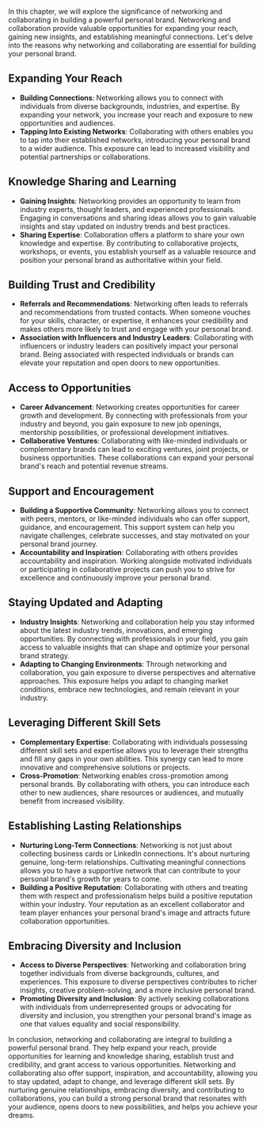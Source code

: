 
In this chapter, we will explore the significance of networking and collaborating in building a powerful personal brand. Networking and collaboration provide valuable opportunities for expanding your reach, gaining new insights, and establishing meaningful connections. Let's delve into the reasons why networking and collaborating are essential for building your personal brand.

Expanding Your Reach
--------------------

* **Building Connections**: Networking allows you to connect with individuals from diverse backgrounds, industries, and expertise. By expanding your network, you increase your reach and exposure to new opportunities and audiences.
* **Tapping Into Existing Networks**: Collaborating with others enables you to tap into their established networks, introducing your personal brand to a wider audience. This exposure can lead to increased visibility and potential partnerships or collaborations.

Knowledge Sharing and Learning
------------------------------

* **Gaining Insights**: Networking provides an opportunity to learn from industry experts, thought leaders, and experienced professionals. Engaging in conversations and sharing ideas allows you to gain valuable insights and stay updated on industry trends and best practices.
* **Sharing Expertise**: Collaboration offers a platform to share your own knowledge and expertise. By contributing to collaborative projects, workshops, or events, you establish yourself as a valuable resource and position your personal brand as authoritative within your field.

Building Trust and Credibility
------------------------------

* **Referrals and Recommendations**: Networking often leads to referrals and recommendations from trusted contacts. When someone vouches for your skills, character, or expertise, it enhances your credibility and makes others more likely to trust and engage with your personal brand.
* **Association with Influencers and Industry Leaders**: Collaborating with influencers or industry leaders can positively impact your personal brand. Being associated with respected individuals or brands can elevate your reputation and open doors to new opportunities.

Access to Opportunities
-----------------------

* **Career Advancement**: Networking creates opportunities for career growth and development. By connecting with professionals from your industry and beyond, you gain exposure to new job openings, mentorship possibilities, or professional development initiatives.
* **Collaborative Ventures**: Collaborating with like-minded individuals or complementary brands can lead to exciting ventures, joint projects, or business opportunities. These collaborations can expand your personal brand's reach and potential revenue streams.

Support and Encouragement
-------------------------

* **Building a Supportive Community**: Networking allows you to connect with peers, mentors, or like-minded individuals who can offer support, guidance, and encouragement. This support system can help you navigate challenges, celebrate successes, and stay motivated on your personal brand journey.
* **Accountability and Inspiration**: Collaborating with others provides accountability and inspiration. Working alongside motivated individuals or participating in collaborative projects can push you to strive for excellence and continuously improve your personal brand.

Staying Updated and Adapting
----------------------------

* **Industry Insights**: Networking and collaboration help you stay informed about the latest industry trends, innovations, and emerging opportunities. By connecting with professionals in your field, you gain access to valuable insights that can shape and optimize your personal brand strategy.
* **Adapting to Changing Environments**: Through networking and collaboration, you gain exposure to diverse perspectives and alternative approaches. This exposure helps you adapt to changing market conditions, embrace new technologies, and remain relevant in your industry.

Leveraging Different Skill Sets
-------------------------------

* **Complementary Expertise**: Collaborating with individuals possessing different skill sets and expertise allows you to leverage their strengths and fill any gaps in your own abilities. This synergy can lead to more innovative and comprehensive solutions or projects.
* **Cross-Promotion**: Networking enables cross-promotion among personal brands. By collaborating with others, you can introduce each other to new audiences, share resources or audiences, and mutually benefit from increased visibility.

Establishing Lasting Relationships
----------------------------------

* **Nurturing Long-Term Connections**: Networking is not just about collecting business cards or LinkedIn connections. It's about nurturing genuine, long-term relationships. Cultivating meaningful connections allows you to have a supportive network that can contribute to your personal brand's growth for years to come.
* **Building a Positive Reputation**: Collaborating with others and treating them with respect and professionalism helps build a positive reputation within your industry. Your reputation as an excellent collaborator and team player enhances your personal brand's image and attracts future collaboration opportunities.

Embracing Diversity and Inclusion
---------------------------------

* **Access to Diverse Perspectives**: Networking and collaboration bring together individuals from diverse backgrounds, cultures, and experiences. This exposure to diverse perspectives contributes to richer insights, creative problem-solving, and a more inclusive personal brand.
* **Promoting Diversity and Inclusion**: By actively seeking collaborations with individuals from underrepresented groups or advocating for diversity and inclusion, you strengthen your personal brand's image as one that values equality and social responsibility.

In conclusion, networking and collaborating are integral to building a powerful personal brand. They help expand your reach, provide opportunities for learning and knowledge sharing, establish trust and credibility, and grant access to various opportunities. Networking and collaborating also offer support, inspiration, and accountability, allowing you to stay updated, adapt to change, and leverage different skill sets. By nurturing genuine relationships, embracing diversity, and contributing to collaborations, you can build a strong personal brand that resonates with your audience, opens doors to new possibilities, and helps you achieve your dreams.
